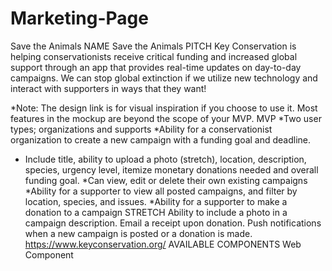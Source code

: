 # Marketing-Page
Save the Animals
NAME
Save the Animals
PITCH
Key Conservation is helping conservationists receive critical funding and increased global support through an app that provides real-time updates on day-to-day campaigns. We can stop global extinction if we utilize new technology and interact with supporters in ways that they want! 

*Note: The design link is for visual inspiration if you choose to use it. Most features in the mockup are beyond the scope of your MVP. 
MVP
*Two user types; organizations and supports 
*Ability for a conservationist organization to create a new campaign with a funding goal and deadline.
- Include title, ability to upload a photo (stretch), location, description, species, urgency level, itemize monetary donations needed and overall funding goal.
*Can view, edit or delete their own existing campaigns
*Ability for a supporter to view all posted campaigns, and filter by location, species, and issues. 
*Ability for a supporter to make a donation to a campaign
STRETCH
Ability to include a photo in a campaign description.  Email a receipt upon donation. Push notifications when a new campaign is posted or a donation is made. 
https://www.keyconservation.org/
AVAILABLE COMPONENTS
Web Component
